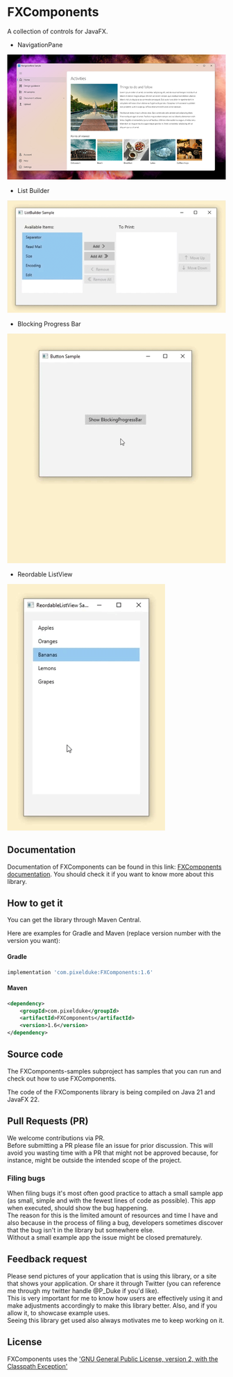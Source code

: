 # FXComponents
A collection of controls for JavaFX.

- NavigationPane  

![NavigationPane control](NavigationPane.jpg)

- List Builder

![FXComponents List Builder Control](List-Builder.gif)

- Blocking Progress Bar  

![Blocking-ProgressBar.gif](Blocking-ProgressBar.gif)

-  Reordable ListView

![Reordable-ListView.gif](Reordable-ListView.gif)

## Documentation
Documentation of FXComponents can be found in this link: [FXComponents documentation](https://pixelduke.com/fxcomponents/). 
You should check it if you want to know more about this library.

## How to get it
You can get the library through Maven Central.

Here are examples for Gradle and Maven (replace version number with the version you want):

#### Gradle
```groovy
implementation 'com.pixelduke:FXComponents:1.6'
```

#### Maven
```xml
<dependency>
    <groupId>com.pixelduke</groupId>
    <artifactId>FXComponents</artifactId>
    <version>1.6</version>
</dependency>
```

## Source code
The FXComponents-samples subproject has samples that you can run and check out how to use FXComponents.

The code of the FXComponents library is being compiled on Java 21 and JavaFX 22.

## Pull Requests (PR)
We welcome contributions via PR.  
Before submitting a PR please file an issue for prior discussion. This will avoid you wasting time with a PR that
might not be approved because, for instance, might be outside the intended scope of the project.

### Filing bugs
When filing bugs it's most often good practice to attach a small sample app (as small, simple and with the fewest lines of 
code as possible). This app when executed, should show the bug happening.  
The reason for this is the limited amount of resources and time I have and also because in the process of filing a bug, 
developers sometimes discover that the bug isn't in the library but somewhere else.   
Without a small example app the issue might be closed prematurely.

## Feedback request
Please send pictures of your application that is using this library, or a site that shows your application. Or share it 
through Twitter (you can reference
me through my twitter handle @P_Duke if you'd like).   
This is very important for me to know how users are effectively using it and make adjustments accordingly to make this 
library better.
Also, and if you allow it, to showcase example uses.    
Seeing this library get used also always motivates me to keep working on it.

## License
FXComponents uses the ['GNU General Public License, version 2, with the Classpath Exception'](https://openjdk.java.net/legal/gplv2+ce.html)

